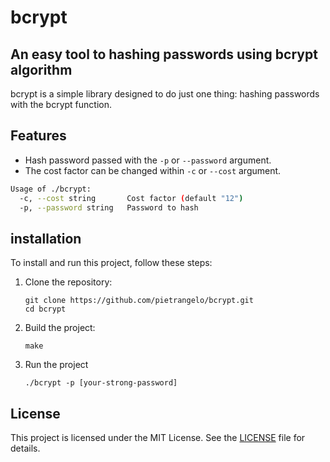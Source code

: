 # bcrypt

## An easy tool to hashing passwords using bcrypt algorithm

bcrypt is a simple library designed to do just one thing: hashing passwords with the bcrypt function.

## Features

- Hash password passed with the `-p` or `--password` argument.
- The cost factor can be changed within `-c` or `--cost` argument.

```bash
Usage of ./bcrypt:
  -c, --cost string       Cost factor (default "12")
  -p, --password string   Password to hash
```

## installation

To install and run this project, follow these steps:

1. Clone the repository:
    ```shell
    git clone https://github.com/pietrangelo/bcrypt.git
    cd bcrypt
    ```

2. Build the project:
    ```shell
    make
    ```

3. Run the project
    ```shell
    ./bcrypt -p [your-strong-password]
    ```

## License

This project is licensed under the MIT License. See the [LICENSE](LICENSE) file for details.
